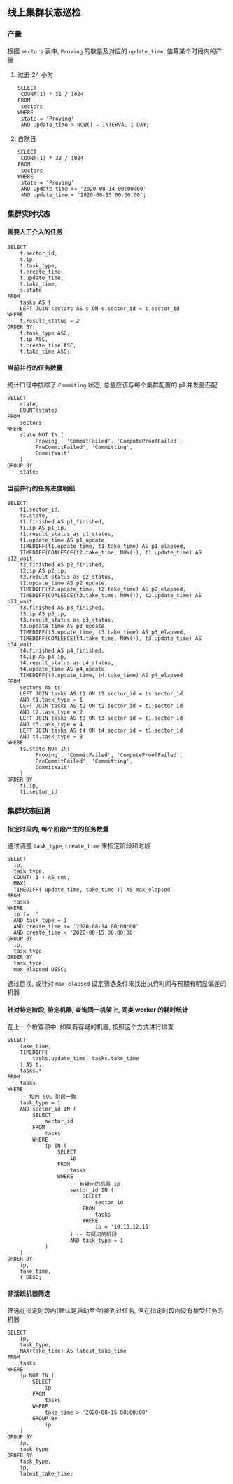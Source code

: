 ## 线上集群状态巡检

### 产量

根据 `sectors` 表中, `Proving` 的数量及对应的 `update_time`, 估算某个时段内的产量

1. 过去 24 小时

   ```
   SELECT
   	COUNT(1) * 32 / 1024
   FROM
   	sectors
   WHERE
   	state = 'Proving'
   	AND update_time > NOW() - INTERVAL 1 DAY;
   ```

2. 自然日

   ```
   SELECT
   	COUNT(1) * 32 / 1024
   FROM
   	sectors
   WHERE
   	state = 'Proving'
   	AND update_time >= '2020-08-14 00:00:00'
   	AND update_time < '2020-08-15 00:00:00';
   ```



### 集群实时状态

#### 需要人工介入的任务

```
SELECT
	t.sector_id,
	t.ip,
	t.task_type,
	t.create_time,
	t.update_time,
	t.take_time,
	s.state
FROM
	tasks AS t
	LEFT JOIN sectors AS s ON s.sector_id = t.sector_id
WHERE
	t.result_status = 2
ORDER BY
	t.task_type ASC,
	t.ip ASC,
	t.create_time ASC,
	t.take_time ASC;
```



#### 当前并行的任务数量

统计口径中排除了 `Commiting` 状态, 总量应该与每个集群配置的 p1 并发量匹配

```
SELECT
	state,
	COUNT(state)
FROM
	sectors
WHERE
	state NOT IN (
		'Proving', 'CommitFailed', 'ComputeProofFailed',
		'PreCommitFailed', 'Committing',
		'CommitWait'
	)
GROUP BY
	state;
```




#### 当前并行的任务进度明细

```
SELECT
	t1.sector_id,
	ts.state,
	t1.finished AS p1_finished,
	t1.ip AS p1_ip,
	t1.result_status as p1_status,
	t1.update_time AS p1_update,
	TIMEDIFF(t1.update_time, t1.take_time) AS p1_elapsed,
	TIMEDIFF(COALESCE(t2.take_time, NOW()), t1.update_time) AS p12_wait,
	t2.finished AS p2_finished,
	t2.ip AS p2_ip,
	t2.result_status as p2_status,
	t2.update_time AS p2_update,
	TIMEDIFF(t2.update_time, t2.take_time) AS p2_elapsed,
	TIMEDIFF(COALESCE(t3.take_time, NOW()), t2.update_time) AS p23_wait,
	t3.finished AS p3_finished,
	t3.ip AS p3_ip,
	t3.result_status as p3_status,
	t3.update_time AS p3_update,
	TIMEDIFF(t3.update_time, t3.take_time) AS p3_elapsed,
	TIMEDIFF(COALESCE(t4.take_time, NOW()), t3.update_time) AS p34_wait,
	t4.finished AS p4_finished,
	t4.ip AS p4_ip,
	t4.result_status as p4_status,
	t4.update_time AS p4_update,
	TIMEDIFF(t4.update_time, t4.take_time) AS p4_elapsed
FROM
	sectors AS ts
	LEFT JOIN tasks AS t1 ON t1.sector_id = ts.sector_id
	AND t1.task_type = 1
	LEFT JOIN tasks AS t2 ON t2.sector_id = t1.sector_id
	AND t2.task_type = 2
	LEFT JOIN tasks AS t3 ON t3.sector_id = t1.sector_id
	AND t3.task_type = 4
	LEFT JOIN tasks AS t4 ON t4.sector_id = t1.sector_id
	AND t4.task_type = 8
WHERE
	ts.state NOT IN(
		'Proving', 'CommitFailed', 'ComputeProofFailed',
		'PreCommitFailed', 'Committing',
		'CommitWait'
	)
ORDER BY
	t1.ip,
	t1.sector_id
```



### 集群状态回溯

#### 指定时段内, 每个阶段产生的任务数量

通过调整 `task_type`, `create_time` 来指定阶段和时段

```
SELECT
  ip,
  task_type,
  COUNT( 1 ) AS cnt,
  MAX(
  TIMEDIFF( update_time, take_time )) AS max_elapsed 
FROM
  tasks 
WHERE
  ip != '' 
  AND task_type = 1
  AND create_time >= '2020-08-14 00:00:00'
  AND create_time < '2020-08-15 00:00:00'
GROUP BY
  ip,
  task_type 
ORDER BY
  task_type,
  max_elapsed DESC;
```

通过目视, 或针对 `max_elapsed` 设定筛选条件来找出执行时间与预期有明显偏差的机器



#### 针对特定阶段, 特定机器, 查询同一机架上, 同类 worker 的耗时统计

在上一个检查项中, 如果有存疑的机器, 按照这个方式进行排查

```
SELECT
	take_time,
	TIMEDIFF(
		tasks.update_time, tasks.take_time
	) AS t,
	tasks.*
FROM
	tasks
WHERE
	-- 和内 SQL 阶段一致
	task_type = 1
	AND sector_id IN (
		SELECT
			sector_id
		FROM
			tasks
		WHERE
			ip IN (
				SELECT
					ip
				FROM
					tasks
				WHERE
					-- 有疑问的机器 ip
					sector_id IN (
						SELECT
							sector_id
						FROM
							tasks
						WHERE
							ip = '10.10.12.15'
					) -- 有疑问的阶段
					AND task_type = 1
			)
	)
ORDER BY
	ip,
	take_time,
	t DESC;
```



#### 非活跃机器筛选

筛选在指定时段内(默认是启动至今)接到过任务, 但在指定时段内没有接受任务的机器

```
SELECT
    ip,
	task_type,
	MAX(take_time) AS latest_take_time
FROM
	tasks
WHERE
	ip NOT IN (
		SELECT
			ip
		FROM
			tasks
		WHERE
			take_time > '2020-08-15 00:00:00'
		GROUP BY
			ip
	)
GROUP BY
	ip,
	task_type
ORDER BY
	task_type,
	ip,
	latest_take_time;
```

